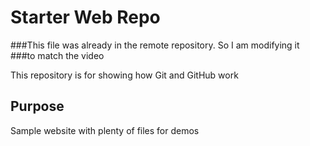 # Starter Web Repo

###This file was already in the  remote repository. So I am modifying it
###to match the video

This repository is for showing how Git and GitHub work

## Purpose

Sample website with plenty of files for demos